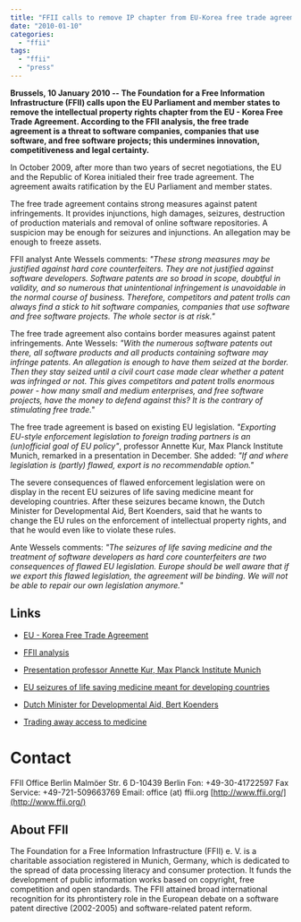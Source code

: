 ```yaml
---
title: "FFII calls to remove IP chapter from EU-Korea free trade agreement"
date: "2010-01-10"
categories: 
  - "ffii"
tags: 
  - "ffii"
  - "press"
---
```


**Brussels, 10 January 2010 -- The Foundation for a Free Information Infrastructure (FFII) calls upon the EU Parliament and member states to remove the intellectual property rights chapter from the EU - Korea Free Trade Agreement. According to the FFII analysis, the free trade agreement is a threat to software companies, companies that use software, and free software projects; this undermines innovation, competitiveness and legal certainty.**

In October 2009, after more than two years of secret negotiations, the EU and the Republic of Korea initialed their free trade agreement. The agreement awaits ratification by the EU Parliament and member states.

The free trade agreement contains strong measures against patent infringements. It provides injunctions, high damages, seizures, destruction of production materials and removal of online software repositories. A suspicion may be enough for seizures and injunctions. An allegation may be enough to freeze assets.

FFII analyst Ante Wessels comments: _"These strong measures may be justified against hard core counterfeiters. They are not justified against software developers. Software patents are so broad in scope, doubtful in validity, and so numerous that unintentional infringement is unavoidable in the normal course of business. Therefore, competitors and patent trolls can always find a stick to hit software companies, companies that use software and free software projects. The whole sector is at risk."_

The free trade agreement also contains border measures against patent infringements. Ante Wessels: _"With the numerous software patents out there, all software products and all products containing software may infringe patents. An allegation is enough to have them seized at the border. Then they stay seized until a civil court case made clear whether a patent was infringed or not. This gives competitors and patent trolls enormous power - how many small and medium enterprises, and free software projects, have the money to defend against this? It is the contrary of stimulating free trade."_

The free trade agreement is based on existing EU legislation. _"Exporting EU-style enforcement legislation to foreign trading partners is an (un)official goal of EU policy"_, professor Annette Kur, Max Planck Institute Munich, remarked in a presentation in December. She added: _"If and where legislation is (partly) flawed, export is no recommendable option."_

The severe consequences of flawed enforcement legislation were on display in the recent EU seizures of life saving medicine meant for developing countries. After these seizures became known, the Dutch Minister for Developmental Aid, Bert Koenders, said that he wants to change the EU rules on the enforcement of intellectual property rights, and that he would even like to violate these rules.

Ante Wessels comments: _"The seizures of life saving medicine and the treatment of software developers as hard core counterfeiters are two consequences of flawed EU legislation. Europe should be well aware that if we export this flawed legislation, the agreement will be binding. We will not be able to repair our own legislation anymore."_

## Links

- [EU - Korea Free Trade Agreement](http://trade.ec.europa.eu/doclib/press/index.cfm?id=443)
    
- [FFII analysis](http://action.ffii.org/acta/korea)
    
- [Presentation professor Annette Kur, Max Planck Institute Munich](http://www.se2009.eu/polopoly_fs/1.28342%21menu/standard/file/Kur%2C%20Max%20Planck.pdf)
    
- [EU seizures of life saving medicine meant for developing countries](http://www.ip-watch.org/weblog/2009/06/05/drug-seizures-in-frankfurt-spark-fears-of-eu-wide-pattern/)
    
- [Dutch Minister for Developmental Aid, Bert Koenders](http://www.idafoundation.org/we-inform/news/single-news/news/response-mr-koenders-at-recent-seizures.html)
    
- [Trading away access to medicine](http://www.oxfam.org/en/policy/trading-away-access-medicines)
    

# Contact

FFII Office Berlin Malmöer Str. 6 D-10439 Berlin Fon: +49-30-41722597 Fax Service: +49-721-509663769 Email: office (at) ffii.org [http://www.ffii.org/](http://www.ffii.org/)

## About FFII

The Foundation for a Free Information Infrastructure (FFII) e. V. is a charitable association registered in Munich, Germany, which is dedicated to the spread of data processing literacy and consumer protection. It funds the development of public information works based on copyright, free competition and open standards. The FFII attained broad international recognition for its phrontistery role in the European debate on a software patent directive (2002-2005) and software-related patent reform.
